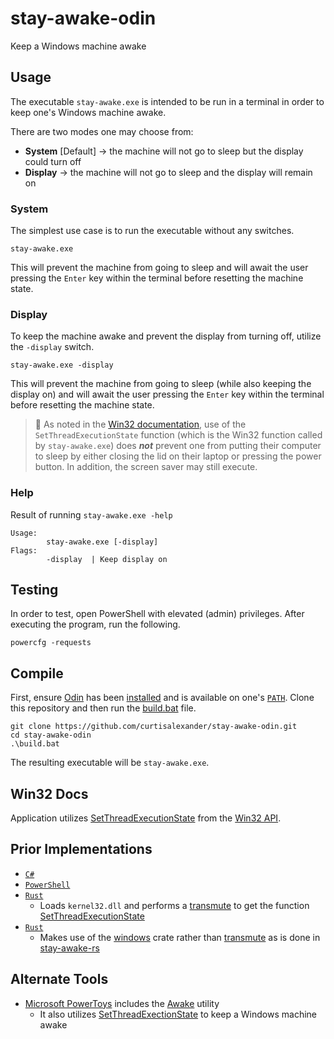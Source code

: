 # stay-awake-odin
Keep a Windows machine awake

<!--
## Get
Executable binaries for Windows may be found at the [Releases](https://github.com/curtisalexander/stay-awake-odin/releases) page.
-->

## Usage
The executable `stay-awake.exe` is intended to be run in a terminal in order to keep one's Windows machine awake.

There are two modes one may choose from:
- **System** [Default] &rarr; the machine will not go to sleep but the display could turn off
- **Display** &rarr; the machine will not go to sleep and the display will remain on

### System
The simplest use case is to run the executable without any switches.

```pwsh
stay-awake.exe
```

This will prevent the machine from going to sleep and will await the user pressing the `Enter` key within the terminal before resetting the machine state.

### Display
To keep the machine awake and prevent the display from turning off, utilize the `-display` switch.

```pwsh
stay-awake.exe -display
```

This will prevent the machine from going to sleep (while also keeping the display on) and will await the user pressing the `Enter` key within the terminal before resetting the machine state.

> :memo: As noted in the [Win32 documentation](https://docs.microsoft.com/en-us/windows/win32/api/winbase/nf-winbase-setthreadexecutionstate), use of the `SetThreadExecutionState` function (which is the Win32 function called by `stay-awake.exe`) does **_not_** prevent one from putting their computer to sleep by either closing the lid on their laptop or pressing the power button.  In addition, the screen saver may still execute.

### Help
Result of running `stay-awake.exe -help`

```
Usage:
        stay-awake.exe [-display]
Flags:
        -display  | Keep display on
```

## Testing
In order to test, open PowerShell with elevated (admin) privileges. After executing the program, run the following.

```pwsh
powercfg -requests
```

## Compile
First, ensure [Odin](https://odin-lang.org/) has been [installed](https://odin-lang.org/docs/install/) and is available on one's [`PATH`](https://duckduckgo.com/?q=add+to+path+windows&ia=web).  Clone this repository and then run the [build.bat](build.bat) file.
```
git clone https://github.com/curtisalexander/stay-awake-odin.git
cd stay-awake-odin
.\build.bat
```

The resulting executable will be `stay-awake.exe`.

## Win32 Docs
Application utilizes [SetThreadExecutionState](https://docs.microsoft.com/en-us/windows/win32/api/winbase/nf-winbase-setthreadexecutionstate) from the [Win32 API](https://docs.microsoft.com/en-us/windows/win32/).

## Prior Implementations
- [`C#`](https://github.com/curtisalexander/stay-awake-cs)
- [`PowerShell`](https://github.com/curtisalexander/stay-awake-ps)
- [`Rust`](https://github.com/curtisalexander/stay-awake-rs)
    - Loads `kernel32.dll` and performs a [transmute](https://doc.rust-lang.org/stable/std/mem/fn.transmute.html) to get the function [SetThreadExecutionState](https://docs.microsoft.com/en-us/windows/win32/api/winbase/nf-winbase-setthreadexecutionstate)
- [`Rust`](https://github.com/curtisalexander/stay-awake2)
    - Makes use of the [windows](https://crates.io/crates/windows) crate rather than [transmute](https://doc.rust-lang.org/stable/std/mem/fn.transmute.html) as is done in [stay-awake-rs](https://github.com/curtisalexander/stay-awake-rs)

## Alternate Tools
- [Microsoft PowerToys](https://docs.microsoft.com/en-us/windows/powertoys/) includes the [Awake](https://docs.microsoft.com/en-us/windows/powertoys/awake) utility
    - It also utilizes [SetThreadExectionState](https://github.com/microsoft/PowerToys/blob/main/src/modules/awake/Awake/Core/Manager.cs#L108) to keep a Windows machine awake
